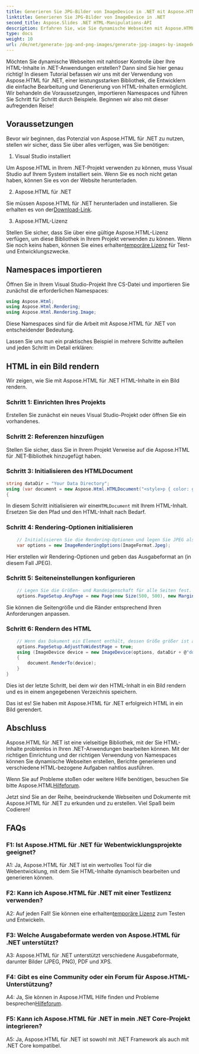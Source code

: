 ```yaml
---
title: Generieren Sie JPG-Bilder von ImageDevice in .NET mit Aspose.HTML
linktitle: Generieren Sie JPG-Bilder von ImageDevice in .NET
second_title: Aspose.Slides .NET HTML-Manipulations-API
description: Erfahren Sie, wie Sie dynamische Webseiten mit Aspose.HTML für .NET erstellen. Dieses Schritt-für-Schritt-Tutorial behandelt Voraussetzungen, Namespaces und das Rendern von HTML in Bilder.
type: docs
weight: 10
url: /de/net/generate-jpg-and-png-images/generate-jpg-images-by-imagedevice/
---
```


Möchten Sie dynamische Webseiten mit nahtloser Kontrolle über Ihre HTML-Inhalte in .NET-Anwendungen erstellen? Dann sind Sie hier genau richtig! In diesem Tutorial befassen wir uns mit der Verwendung von Aspose.HTML für .NET, einer leistungsstarken Bibliothek, die Entwicklern die einfache Bearbeitung und Generierung von HTML-Inhalten ermöglicht. Wir behandeln die Voraussetzungen, importieren Namespaces und führen Sie Schritt für Schritt durch Beispiele. Beginnen wir also mit dieser aufregenden Reise!

## Voraussetzungen

Bevor wir beginnen, das Potenzial von Aspose.HTML für .NET zu nutzen, stellen wir sicher, dass Sie über alles verfügen, was Sie benötigen:

1. Visual Studio installiert

Um Aspose.HTML in Ihrem .NET-Projekt verwenden zu können, muss Visual Studio auf Ihrem System installiert sein. Wenn Sie es noch nicht getan haben, können Sie es von der Website herunterladen.

2. Aspose.HTML für .NET

 Sie müssen Aspose.HTML für .NET herunterladen und installieren. Sie erhalten es von der[Download-Link](https://releases.aspose.com/html/net/).

3. Aspose.HTML-Lizenz

Stellen Sie sicher, dass Sie über eine gültige Aspose.HTML-Lizenz verfügen, um diese Bibliothek in Ihrem Projekt verwenden zu können. Wenn Sie noch keins haben, können Sie eines erhalten[temporäre Lizenz](https://purchase.aspose.com/temporary-license/) für Test- und Entwicklungszwecke.

## Namespaces importieren

Öffnen Sie in Ihrem Visual Studio-Projekt Ihre CS-Datei und importieren Sie zunächst die erforderlichen Namespaces:

```csharp
using Aspose.Html;
using Aspose.Html.Rendering;
using Aspose.Html.Rendering.Image;
```

Diese Namespaces sind für die Arbeit mit Aspose.HTML für .NET von entscheidender Bedeutung.

Lassen Sie uns nun ein praktisches Beispiel in mehrere Schritte aufteilen und jeden Schritt im Detail erklären:

## HTML in ein Bild rendern

Wir zeigen, wie Sie mit Aspose.HTML für .NET HTML-Inhalte in ein Bild rendern.

### Schritt 1: Einrichten Ihres Projekts

Erstellen Sie zunächst ein neues Visual Studio-Projekt oder öffnen Sie ein vorhandenes.

### Schritt 2: Referenzen hinzufügen

Stellen Sie sicher, dass Sie in Ihrem Projekt Verweise auf die Aspose.HTML für .NET-Bibliothek hinzugefügt haben.

### Schritt 3: Initialisieren des HTMLDocument

```csharp
string dataDir = "Your Data Directory";
using (var document = new Aspose.Html.HTMLDocument("<style>p { color: green; }</style><p>my first paragraph</p>", @"c:\work\"))
{
```

 In diesem Schritt initialisieren wir eine`HTMLDocument` mit Ihrem HTML-Inhalt. Ersetzen Sie den Pfad und den HTML-Inhalt nach Bedarf.

### Schritt 4: Rendering-Optionen initialisieren

```csharp
    // Initialisieren Sie die Rendering-Optionen und legen Sie JPEG als Ausgabeformat fest
    var options = new ImageRenderingOptions(ImageFormat.Jpeg);
```

Hier erstellen wir Rendering-Optionen und geben das Ausgabeformat an (in diesem Fall JPEG).

### Schritt 5: Seiteneinstellungen konfigurieren

```csharp
    // Legen Sie die Größen- und Randeigenschaft für alle Seiten fest.
    options.PageSetup.AnyPage = new Page(new Size(500, 500), new Margin(50, 50, 50, 50));
```

Sie können die Seitengröße und die Ränder entsprechend Ihren Anforderungen anpassen.

### Schritt 6: Rendern des HTML

```csharp
    // Wenn das Dokument ein Element enthält, dessen Größe größer ist als durch die Benutzerseitengröße vordefiniert, werden die Ausgabeseiten angepasst.
    options.PageSetup.AdjustToWidestPage = true;
    using (ImageDevice device = new ImageDevice(options, dataDir + @"document_out.jpg"))
    {
        document.RenderTo(device);
    }
}
```

Dies ist der letzte Schritt, bei dem wir den HTML-Inhalt in ein Bild rendern und es in einem angegebenen Verzeichnis speichern.

Das ist es! Sie haben mit Aspose.HTML für .NET erfolgreich HTML in ein Bild gerendert.

## Abschluss

Aspose.HTML für .NET ist eine vielseitige Bibliothek, mit der Sie HTML-Inhalte problemlos in Ihren .NET-Anwendungen bearbeiten können. Mit der richtigen Einrichtung und der richtigen Verwendung von Namespaces können Sie dynamische Webseiten erstellen, Berichte generieren und verschiedene HTML-bezogene Aufgaben nahtlos ausführen.

 Wenn Sie auf Probleme stoßen oder weitere Hilfe benötigen, besuchen Sie bitte Aspose.HTML[Hilfeforum](https://forum.aspose.com/).

Jetzt sind Sie an der Reihe, beeindruckende Webseiten und Dokumente mit Aspose.HTML für .NET zu erkunden und zu erstellen. Viel Spaß beim Codieren!

## FAQs

### F1: Ist Aspose.HTML für .NET für Webentwicklungsprojekte geeignet?
   
A1: Ja, Aspose.HTML für .NET ist ein wertvolles Tool für die Webentwicklung, mit dem Sie HTML-Inhalte dynamisch bearbeiten und generieren können.

### F2: Kann ich Aspose.HTML für .NET mit einer Testlizenz verwenden?
   
 A2: Auf jeden Fall! Sie können eine erhalten[temporäre Lizenz](https://purchase.aspose.com/temporary-license/) zum Testen und Entwickeln.

### F3: Welche Ausgabeformate werden von Aspose.HTML für .NET unterstützt?
   
A3: Aspose.HTML für .NET unterstützt verschiedene Ausgabeformate, darunter Bilder (JPEG, PNG), PDF und XPS.

### F4: Gibt es eine Community oder ein Forum für Aspose.HTML-Unterstützung?
   
 A4: Ja, Sie können in Aspose.HTML Hilfe finden und Probleme besprechen[Hilfeforum](https://forum.aspose.com/).

### F5: Kann ich Aspose.HTML für .NET in mein .NET Core-Projekt integrieren?

A5: Ja, Aspose.HTML für .NET ist sowohl mit .NET Framework als auch mit .NET Core kompatibel.